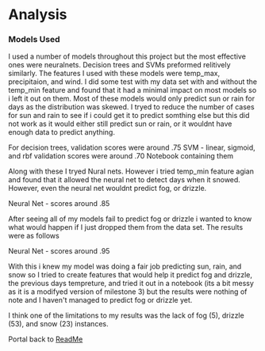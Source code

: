 # Analysis
### Models Used
I used a number of models throughout this project but the most effective ones were neuralnets. Decision trees and SVMs preformed relitively similarly. The features I used with these models were temp_max, precipitaion, and wind. I did some test with my data set with and without the temp_min feature and found that it had a minimal impact on most models so i left it out on them. Most of these models would only predict sun or rain for days as the distribution was skewed. I tryed to reduce the number of cases for sun and rain to see if i could get it to predict somthing else but this did not work as it would either still predict sun or rain, or it wouldnt have enough data to predict anything. 

For decision trees, validation scores were around .75
SVM - linear, sigmoid, and rbf validation scores were around .70
Notebook containing them

Along with these I tryed Nural nets. However i tried temp_min feature agian and found that it allowed the neural net to detect days when it snowed. However, even the neural net wouldnt predict fog, or drizzle.

Neural Net - scores around .85

After seeing all of my models fail to predict fog or drizzle i wanted to know what would happen if I just dropped them from the data set. The results were as follows

Neural Net - scores around .95

With this i knew my model was doing a fair job predicting sun, rain, and snow so I tried to create features that would help it predict fog and drizzle, the previous days tempreture, and tried it out in a notebook (its a bit messy as it is a modifyed version of milestone 3) but the results were nothing of note and I haven't managed to predict fog or drizzle yet. 

I think one of the limitations to my results was the lack of fog (5), drizzle (53), and snow (23) instances.

Portal back to [ReadMe](https://github.com/44-566-Machine-Learning-S24/ml-s24-project-CarterPlenge?tab=readme-ov-file#analysis)
